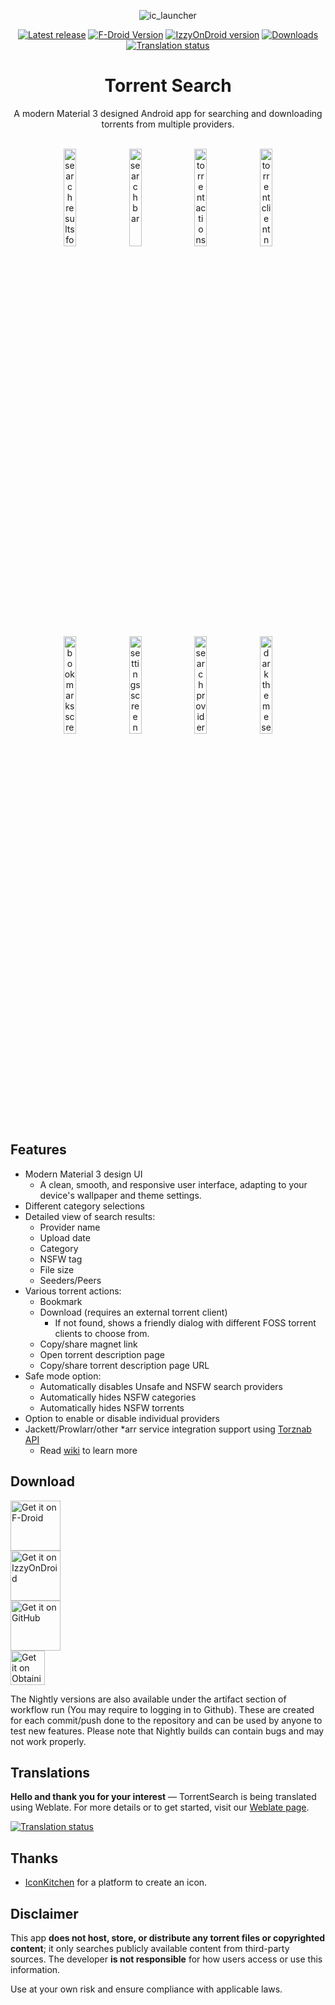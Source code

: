 <div align="center">

![ic_launcher](https://github.com/prajwalch/TorrentSearch/blob/main/fastlane/metadata/android/en-US/images/icon.png)

[![Latest release](https://img.shields.io/github/v/release/prajwalch/TorrentSearch?style=for-the-badge)](https://github.com/prajwalch/TorrentSearch/releases)
[![F-Droid Version](https://img.shields.io/f-droid/v/com.prajwalch.torrentsearch?style=for-the-badge&color=blue)](https://f-droid.org/packages/com.prajwalch.torrentsearch)
[![IzzyOnDroid version](https://img.shields.io/endpoint?style=for-the-badge&url=https://apt.izzysoft.de/fdroid/api/v1/shield/com.prajwalch.torrentsearch)](https://apt.izzysoft.de/fdroid/index/apk/com.prajwalch.torrentsearch)
[![Downloads](https://img.shields.io/github/downloads/prajwalch/TorrentSearch/total?style=for-the-badge)](https://github.com/prajwalch/TorrentSearch/releases)
[![Translation status](https://img.shields.io/weblate/progress/torrentsearch?style=for-the-badge)](https://hosted.weblate.org/engage/torrentsearch/)

# Torrent Search

A modern Material 3 designed Android app for searching and downloading torrents from multiple
providers.

<br>
<img width="20%" src="https://github.com/prajwalch/TorrentSearch/blob/main/fastlane/metadata/android/en-US/images/phoneScreenshots/screenshot_1.jpg" alt="search results for all category">
<img width="20%" src="https://github.com/prajwalch/TorrentSearch/blob/main/fastlane/metadata/android/en-US/images/phoneScreenshots/screenshot_2.jpg" alt="search bar">  	
<img width="20%" src="https://github.com/prajwalch/TorrentSearch/blob/main/fastlane/metadata/android/en-US/images/phoneScreenshots/screenshot_3.jpg" alt="torrent actions">  	
<img width="20%" src="https://github.com/prajwalch/TorrentSearch/blob/main/fastlane/metadata/android/en-US/images/phoneScreenshots/screenshot_4.jpg" alt="torrent client not found dialog">  	
<br/>
<img width="20%" src="https://github.com/prajwalch/TorrentSearch/blob/main/fastlane/metadata/android/en-US/images/phoneScreenshots/screenshot_5.jpg" alt="bookmarks screen">
<img width="20%" src="https://github.com/prajwalch/TorrentSearch/blob/main/fastlane/metadata/android/en-US/images/phoneScreenshots/screenshot_6.jpg" alt="settings screen">  	
<img width="20%" src="https://github.com/prajwalch/TorrentSearch/blob/main/fastlane/metadata/android/en-US/images/phoneScreenshots/screenshot_7.jpg" alt="search providers setting">  	
<img width="20%" src="https://github.com/prajwalch/TorrentSearch/blob/main/fastlane/metadata/android/en-US/images/phoneScreenshots/screenshot_8.jpg" alt="dark theme setting">  	
</div>

## Features

- Modern Material 3 design UI
    - A clean, smooth, and responsive user interface, adapting to your device's wallpaper and theme
      settings.
- Different category selections
- Detailed view of search results:
    - Provider name
    - Upload date
    - Category
    - NSFW tag
    - File size
    - Seeders/Peers
- Various torrent actions:
    - Bookmark
    - Download (requires an external torrent client)
        - If not found, shows a friendly dialog with different FOSS torrent clients to choose from.
    - Copy/share magnet link
    - Open torrent description page
    - Copy/share torrent description page URL
- Safe mode option:
    - Automatically disables Unsafe and NSFW search providers
    - Automatically hides NSFW categories
    - Automatically hides NSFW torrents
- Option to enable or disable individual providers
- Jackett/Prowlarr/other *arr service integration support using [Torznab API](https://torznab.github.io/spec-1.3-draft/torznab/Specification-v1.3.html#torznab-api-specification)
  - Read [wiki](https://github.com/prajwalch/TorrentSearch/wiki) to learn more

## Download

[<img src="https://f-droid.org/badge/get-it-on.png" alt="Get it on F-Droid" height="80">](https://f-droid.org/packages/com.prajwalch.torrentsearch)
<br />
[<img src="https://gitlab.com/IzzyOnDroid/repo/-/raw/master/assets/IzzyOnDroid.png" height="80" alt="Get it on IzzyOnDroid">](https://apt.izzysoft.de/fdroid/index/apk/com.prajwalch.torrentsearch)
<br />
[<img src="https://github.com/machiav3lli/oandbackupx/blob/034b226cea5c1b30eb4f6a6f313e4dadcbb0ece4/badge_github.png" alt="Get it on GitHub" height="80">](https://github.com/prajwalch/TorrentSearch/releases/latest/)
<br />
[<img src="https://github.com/ImranR98/Obtainium/blob/main/assets/graphics/badge_obtainium.png" alt="Get it on Obtainium" height="55">](https://apps.obtainium.imranr.dev/redirect?r=obtainium://add/https://github.com/prajwalch/TorrentSearch/)


The Nightly versions are also available under the artifact section of workflow run (You may require
to logging in to Github). These are created for
each commit/push done to the repository and can be used by anyone to test new features. Please note
that Nightly builds can contain bugs and may not work properly.

## Translations

**Hello and thank you for your interest** — TorrentSearch is being translated using Weblate. For more details or to get started, visit our [Weblate page](https://hosted.weblate.org/projects/torrentsearch/).

[![Translation status](https://hosted.weblate.org/widget/torrentsearch/multi-auto.svg)](https://hosted.weblate.org/engage/torrentsearch/)

## Thanks

- [IconKitchen](https://icon.kitchen/) for a platform to create an icon.

## Disclaimer

This app **does not host, store, or distribute any torrent files or copyrighted content**; it only
searches publicly available content from third-party sources.
The developer **is not responsible** for how users access or use this information.

Use at your own risk and ensure compliance with applicable laws.
